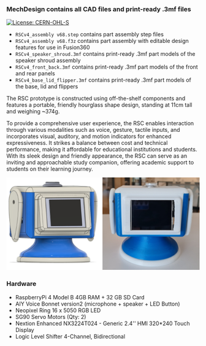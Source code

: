 ### MechDesign contains all CAD files and print-ready .3mf files  

[![License: CERN-OHL-S](https://img.shields.io/badge/Hardware%20License-CERN--OHL--S%20v2-blueviolet)](https://ohwr.org/cern_ohl_s_v2.pdf)

+ `RSCv4_assembly v68.step` contains part assembly step files  
+ `RSCv4_assembly v68.f3z` contains part assembly with editable design features for use in Fusion360
+ `RSCv4_speaker_shroud.3mf` contains print-ready .3mf part models of the speaker shroud assembly
+ `RSCv4_front_back.3mf` contains print-ready .3mf part models of the front and rear panels
+ `RSCv4_base_lid_flipper.3mf` contains print-ready .3mf part models of the base, lid and flippers 
  
The RSC prototype is constructed using off-the-shelf components and features a portable, friendly hourglass shape design, standing at 11cm tall and weighing ~374g. 

To provide a comprehensive user experience, the RSC enables interaction through various modalities such as voice, gesture, tactile inputs, and incorporates visual, auditory, and motion indicators for enhanced expressiveness. 
It strikes a balance between cost and technical performance, making it affordable for educational institutions and students. 
With its sleek design and friendly appearance, the RSC can serve as an inviting and approachable study companion, offering academic support to students on their learning journey.

![RSC_v4](media/RSC_v4_prototype.PNG)  
  
### Hardware 
* RaspberryPi 4 Model B 4GB RAM + 32 GB SD Card
* AIY Voice Bonnet version2 (microphone + speaker + LED Button)
* Neopixel Ring 16 x 5050 RGB LED
* SG90 Servo Motors (Qty: 2)
*  Nextion Enhanced NX3224T024 - Generic 2.4'' HMI 320*240 Touch Display
*  Logic Level Shifter 4-Channel, Bidirectional


